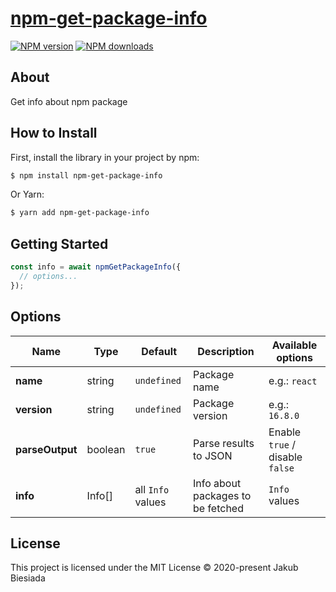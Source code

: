 # [npm-get-package-info](https://github.com/jb1905/npm-get-package-info)

[![NPM version](http://img.shields.io/npm/v/npm-get-package-info.svg?style=flat-square)](https://www.npmjs.com/package/npm-get-package-info)
[![NPM downloads](http://img.shields.io/npm/dm/npm-get-package-info.svg?style=flat-square)](https://www.npmjs.com/package/npm-get-package-info)

## About
Get info about npm package

## How to Install
First, install the library in your project by npm:
```sh
$ npm install npm-get-package-info
```

Or Yarn:
```sh
$ yarn add npm-get-package-info
```

## Getting Started

```js
const info = await npmGetPackageInfo({
  // options...
});
```

## Options
Name | Type | Default | Description | Available options
-|-|-|-|-
**name** | string | `undefined` | Package name | e.g.: `react`
**version** | string | `undefined` | Package version | e.g.: `16.8.0`
**parseOutput** | boolean | `true` | Parse results to JSON | Enable `true` / disable `false`
**info** | Info[] | all `Info` values | Info about packages to be fetched | `Info` values

## License
This project is licensed under the MIT License © 2020-present Jakub Biesiada
